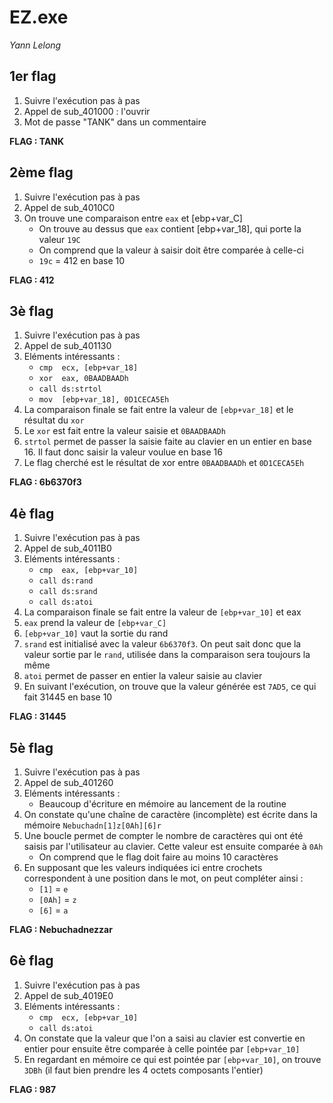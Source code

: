 # EZ.exe
_Yann Lelong_

## 1er flag

1. Suivre l'exécution pas à pas
2. Appel de sub_401000 : l'ouvrir
3. Mot de passe "TANK" dans un commentaire

**FLAG : TANK**

## 2ème flag

1. Suivre l'exécution pas à pas
2. Appel de sub_4010C0
3. On trouve une comparaison entre `eax` et [ebp+var_C]
    * On trouve au dessus que `eax` contient [ebp+var_18], qui porte la valeur `19C`
    * On comprend que la valeur à saisir doit être comparée à celle-ci
    * `19c` = 412 en base 10

**FLAG : 412**

## 3è flag

1. Suivre l'exécution pas à pas
2. Appel de sub_401130
3. Eléments intéressants :
    * `cmp  ecx, [ebp+var_18]`
    * `xor  eax, 0BAADBAADh`
    * `call ds:strtol`
    * `mov  [ebp+var_18], 0D1CECA5Eh`
4. La comparaison finale se fait entre la valeur de `[ebp+var_18]` et le résultat du `xor`
5. Le `xor` est fait entre la valeur saisie et `0BAADBAADh`
6. `strtol` permet de passer la saisie faite au clavier en un entier en base 16. Il faut donc saisir la valeur voulue en base 16
7. Le flag cherché est le résultat de xor entre `0BAADBAADh` et `0D1CECA5Eh`

**FLAG : 6b6370f3**

## 4è flag

1. Suivre l'exécution pas à pas
2. Appel de sub_4011B0
3. Eléments intéressants :
    * `cmp  eax, [ebp+var_10]`
    * `call ds:rand`
    * `call ds:srand`
    * `call ds:atoi`
4. La comparaison finale se fait entre la valeur de `[ebp+var_10]` et eax
5. `eax` prend la valeur de `[ebp+var_C]`
6. `[ebp+var_10]` vaut la sortie du rand
7. `srand` est initialisé avec la valeur `6b6370f3`. On peut sait donc que la valeur sortie par le `rand`, utilisée dans la comparaison sera toujours la même
8. `atoi` permet de passer en entier la valeur saisie au clavier
9. En suivant l'exécution, on trouve que la valeur générée est `7AD5`, ce qui fait 31445 en base 10

**FLAG : 31445**

## 5è flag

1. Suivre l'exécution pas à pas
2. Appel de sub_401260
3. Eléments intéressants :
    * Beaucoup d'écriture en mémoire au lancement de la routine
4. On constate qu'une chaîne de caractère (incomplète) est écrite dans la mémoire `Nebuchadn[1]z[0Ah][6]r`
5. Une boucle permet de compter le nombre de caractères qui ont été saisis par l'utilisateur au clavier. Cette valeur est ensuite comparée à `0Ah`
    * On comprend que le flag doit faire au moins 10 caractères 
6. En supposant que les valeurs indiquées ici entre crochets correspondent à une position dans le mot, on peut compléter ainsi :
    * `[1]`     = `e`
    * `[0Ah]`   = `z`
    * `[6]`     = `a`

**FLAG : Nebuchadnezzar**

## 6è flag

1. Suivre l'exécution pas à pas
2. Appel de sub_4019E0
3. Eléments intéressants :
    * `cmp  ecx, [ebp+var_10]`
    * `call ds:atoi`
4.  On constate que la valeur que l'on a saisi au clavier est convertie en entier pour ensuite être comparée à celle pointée par `[ebp+var_10]`
5.  En regardant en mémoire ce qui est pointée par `[ebp+var_10]`, on trouve `3DBh` (il faut bien prendre les 4 octets composants l'entier)

**FLAG : 987**